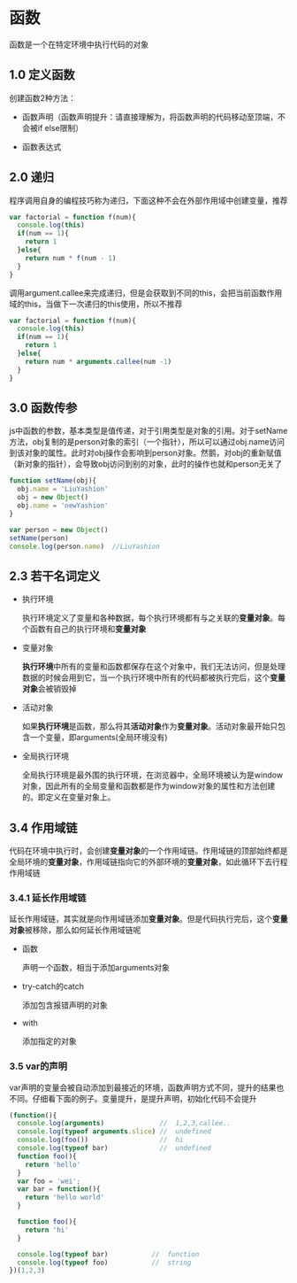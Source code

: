 # 函数
函数是一个在特定环境中执行代码的对象

## 1.0 定义函数
创建函数2种方法：
- 函数声明（函数声明提升：请直接理解为，将函数声明的代码移动至顶端，不会被if else限制）

- 函数表达式


## 2.0  递归
程序调用自身的编程技巧称为递归，下面这种不会在外部作用域中创建变量，推荐
```js
var factorial = function f(num){
  console.log(this)
  if(num == 1){
    return 1
  }else{
    return num * f(num - 1)
  }
}
```


调用argument.callee来完成递归，但是会获取到不同的this，会把当前函数作用域的this，当做下一次递归的this使用，所以不推荐
```js
var factorial = function f(num){
  console.log(this)
  if(num == 1){
    return 1
  }else{
    return num * arguments.callee(num -1)
  }
}
```


## 3.0 函数传参
js中函数的参数，基本类型是值传递，对于引用类型是对象的引用。对于setName方法，obj复制的是person对象的索引（一个指针），所以可以通过obj.name访问到该对象的属性。此时对obj操作会影响到person对象。然鹅，对obj的重新赋值（新对象的指针），会导致obj访问到别的对象，此时的操作也就和person无关了

```js
function setName(obj){
  obj.name = 'LiuYashion'
  obj = new Object()
  obj.name = 'newYashion'
}

var person = new Object()
setName(person)
console.log(person.name)  //LiuYashion
```

## 2.3 若干名词定义
- 执行环境
  
  执行环境定义了变量和各种数据，每个执行环境都有与之关联的**变量对象**。每个函数有自己的执行环境和**变量对象**

- 变量对象

  **执行环境**中所有的变量和函数都保存在这个对象中，我们无法访问，但是处理数据的时候会用到它，当一个执行环境中所有的代码都被执行完后，这个**变量对象**会被销毁掉

- 活动对象

  如果**执行环境**是函数，那么将其**活动对象**作为**变量对象**。活动对象最开始只包含一个变量，即arguments(全局环境没有)

- 全局执行环境

  全局执行环境是最外围的执行环境，在浏览器中，全局环境被认为是window对象，因此所有的全局变量和函数都是作为window对象的属性和方法创建的。即定义在变量对象上。



## 3.4 作用域链
代码在环境中执行时，会创建**变量对象**的一个作用域链。作用域链的顶部始终都是全局环境的**变量对象**，作用域链指向它的外部环境的**变量对象**，如此循环下去行程作用域链



### 3.4.1 延长作用域链
延长作用域链，其实就是向作用域链添加**变量对象**。但是代码执行完后，这个**变量对象**被移除，那么如何延长作用域链呢

  - 函数

    声明一个函数，相当于添加arguments对象

  - try-catch的catch

    添加包含报错声明的对象

  - with

    添加指定的对象



### 3.5 var的声明
var声明的变量会被自动添加到最接近的环境，函数声明方式不同，提升的结果也不同。仔细看下面的例子。变量提升，是提升声明，初始化代码不会提升
```js
(function(){
  console.log(arguments)              //  1,2,3,callee..
  console.log(typeof arguments.slice) //  undefined
  console.log(foo())                  //  hi
  console.log(typeof bar)             //  undefined   
  function foo(){
    return 'hello'
  }
  var foo = 'wei';
  var bar = function(){
    return 'hello world'
  }

  function foo(){
    return 'hi'
  }  

  console.log(typeof bar)           //  function
  console.log(typeof foo)           //  string
})(1,2,3)
```